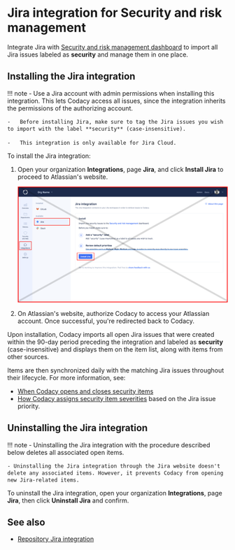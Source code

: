 # Jira integration for Security and risk management

Integrate Jira with [Security and risk management dashboard](../managing-security-and-risk.md) to import all Jira issues labeled as **security** and manage them in one place.

## Installing the Jira integration

!!! note
    -   Use a Jira account with admin permissions when installing this integration. This lets Codacy access all issues, since the integration inherits the permissions of the authorizing account.

    -   Before installing Jira, make sure to tag the Jira issues you wish to import with the label **security** (case-insensitive).

    -   This integration is only available for Jira Cloud.

To install the Jira integration:

1.  Open your organization **Integrations**, page **Jira**, and click **Install Jira** to proceed to Atlassian's website.

    ![Security and risk management Jira integration installation](images/jira-integration-srm-install.png)

1.  On Atlassian's website, authorize Codacy to access your Atlassian account. Once successful, you're redirected back to Codacy.

Upon installation, Codacy imports all open Jira issues that were created within the 90-day period preceding the integration and labeled as **security** (case-insensitive) and displays them on the item list, along with items from other sources.

Items are then synchronized daily with the matching Jira issues throughout their lifecycle. For more information, see:

-   [When Codacy opens and closes security items](../managing-security-and-risk.md#opening-and-closing-items)
-   [How Codacy assigns security item severities](../managing-security-and-risk.md#item-severities-and-deadlines) based on the Jira issue priority.

## Uninstalling the Jira integration

!!! note
    - Uninstalling the Jira integration with the procedure described below deletes all associated open items.

    - Uninstalling the Jira integration through the Jira website doesn't delete any associated items. However, it prevents Codacy from opening new Jira-related items.

To uninstall the Jira integration, open your organization **Integrations**, page **Jira**, then click **Uninstall Jira** and confirm.

## See also

-   [Repository Jira integration](../../repositories-configure/integrations/jira-integration.md)
